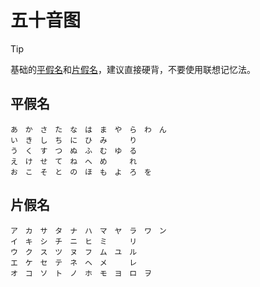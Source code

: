 # 五十音图

> [!TIP]
> 基础的[平假名](#平假名)和[片假名](#片假名)，建议直接硬背，不要使用联想记忆法。

## 平假名

```
あ　か　さ　た　な　は　ま　や　ら　わ　ん
い　き　し　ち　に　ひ　み　　　り
う　く　す　つ　ぬ　ふ　む　ゆ　る
え　け　せ　て　ね　へ　め　　　れ
お　こ　そ　と　の　ほ　も　よ　ろ　を
```

## 片假名

```
ア　カ　サ　タ　ナ　ハ　マ　ヤ　ラ　ワ　ン
イ　キ　シ　チ　ニ　ヒ　ミ　　　リ
ウ　ク　ス　ツ　ヌ　フ　ム　ユ　ル
エ　ケ　セ　テ　ネ　ヘ　メ　　　レ
オ　コ　ソ　ト　ノ　ホ　モ　ヨ　ロ　ヲ
```
